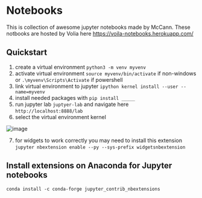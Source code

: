 # Notebooks
This is collection of awesome jupyter notebooks made by McCann. These notbooks are hosted by Volia here https://voila-notebooks.herokuapp.com/

## Quickstart
1. create a virtual environment `python3 -m venv myvenv`
2. activate virtual environment `source myvenv/bin/activate` if non-windows or `.\myvenv\Scripts\Activate` if powershell
3. link virtual environment to jupyter `ipython kernel install --user --name=myvenv`
4. install needed packages with `pip install _____`
5. run jupyter lab `juptyer-lab` and navigate here `http://localhost:8888/lab`
6. select the virtual environment kernel

![image](https://user-images.githubusercontent.com/19883817/158938210-311dc121-ab91-4572-b876-d3edda67387f.png)

7. for widgets to work correctly you may need to install this extension `jupyter nbextension enable --py --sys-prefix widgetsnbextension`

## Install extensions on Anaconda for Jupyter notebooks
`conda install -c conda-forge jupyter_contrib_nbextensions`
 